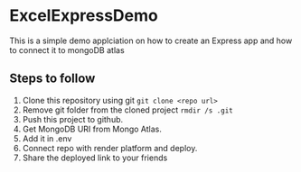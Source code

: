 # ExcelExpressDemo

This is a simple demo applciation on how to create an Express app and how to connect it to mongoDB atlas

## Steps to follow

1. Clone this repository using git
    `git clone <repo url>`
2. Remove git folder from the cloned project
    `rmdir /s .git`
3. Push this project to github.
4. Get MongoDB URI from Mongo Atlas.
5. Add it in .env
6. Connect repo with render platform and deploy.
7. Share the deployed link to your friends
